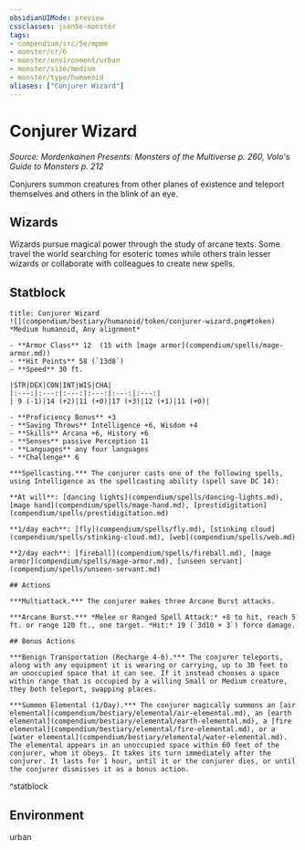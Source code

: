 ```yaml
---
obsidianUIMode: preview
cssclasses: json5e-monster
tags:
- compendium/src/5e/mpmm
- monster/cr/6
- monster/environment/urban
- monster/size/medium
- monster/type/humanoid
aliases: ["Conjurer Wizard"]
---
```

# Conjurer Wizard
*Source: Mordenkainen Presents: Monsters of the Multiverse p. 260, Volo's Guide to Monsters p. 212*  

Conjurers summon creatures from other planes of existence and teleport themselves and others in the blink of an eye.

## Wizards

Wizards pursue magical power through the study of arcane texts. Some travel the world searching for esoteric tomes while others train lesser wizards or collaborate with colleagues to create new spells.

## Statblock

```ad-statblock
title: Conjurer Wizard
![](compendium/bestiary/humanoid/token/conjurer-wizard.png#token)
*Medium humanoid, Any alignment*

- **Armor Class** 12  (15 with [mage armor](compendium/spells/mage-armor.md))
- **Hit Points** 58 (`13d8`)
- **Speed** 30 ft.

|STR|DEX|CON|INT|WIS|CHA|
|:---:|:---:|:---:|:---:|:---:|:---:|
| 9 (-1)|14 (+2)|11 (+0)|17 (+3)|12 (+1)|11 (+0)|

- **Proficiency Bonus** +3
- **Saving Throws** Intelligence +6, Wisdom +4
- **Skills** Arcana +6, History +6
- **Senses** passive Perception 11
- **Languages** any four languages
- **Challenge** 6

***Spellcasting.*** The conjurer casts one of the following spells, using Intelligence as the spellcasting ability (spell save DC 14):

**At will**: [dancing lights](compendium/spells/dancing-lights.md), [mage hand](compendium/spells/mage-hand.md), [prestidigitation](compendium/spells/prestidigitation.md)

**1/day each**: [fly](compendium/spells/fly.md), [stinking cloud](compendium/spells/stinking-cloud.md), [web](compendium/spells/web.md)

**2/day each**: [fireball](compendium/spells/fireball.md), [mage armor](compendium/spells/mage-armor.md), [unseen servant](compendium/spells/unseen-servant.md)

## Actions

***Multiattack.*** The conjurer makes three Arcane Burst attacks.

***Arcane Burst.*** *Melee or Ranged Spell Attack:* +8 to hit, reach 5 ft. or range 120 ft., one target. *Hit:* 19 (`3d10 + 3`) force damage.

## Bonus Actions

***Benign Transportation (Recharge 4-6).*** The conjurer teleports, along with any equipment it is wearing or carrying, up to 30 feet to an unoccupied space that it can see. If it instead chooses a space within range that is occupied by a willing Small or Medium creature, they both teleport, swapping places.

***Summon Elemental (1/Day).*** The conjurer magically summons an [air elemental](compendium/bestiary/elemental/air-elemental.md), an [earth elemental](compendium/bestiary/elemental/earth-elemental.md), a [fire elemental](compendium/bestiary/elemental/fire-elemental.md), or a [water elemental](compendium/bestiary/elemental/water-elemental.md). The elemental appears in an unoccupied space within 60 feet of the conjurer, whom it obeys. It takes its turn immediately after the conjurer. It lasts for 1 hour, until it or the conjurer dies, or until the conjurer dismisses it as a bonus action.
```
^statblock

## Environment

urban